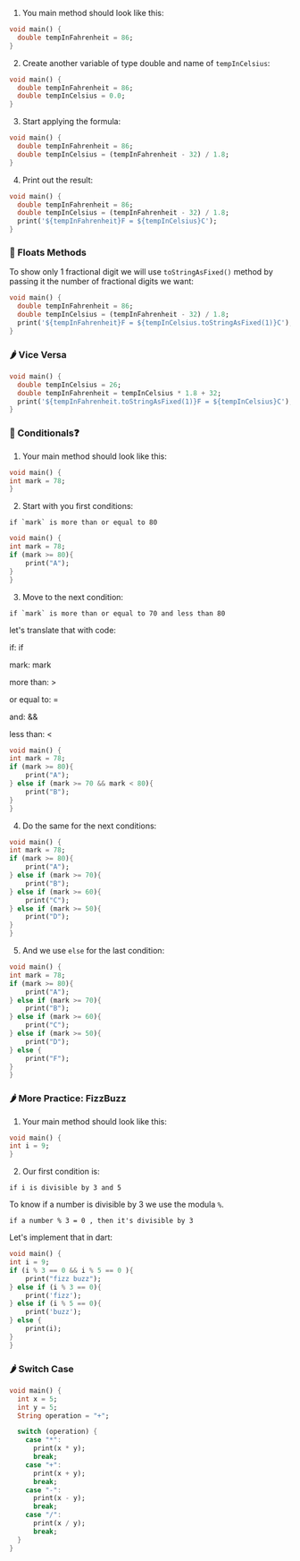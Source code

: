1. You main method should look like this:

```dart
void main() {
  double tempInFahrenheit = 86;
}
```

2. Create another variable of type double and name of `tempInCelsius`:

```dart
void main() {
  double tempInFahrenheit = 86;
  double tempInCelsius = 0.0;
}
```

3. Start applying the formula:

```dart
void main() {
  double tempInFahrenheit = 86;
  double tempInCelsius = (tempInFahrenheit - 32) / 1.8;
}
```

4. Print out the result:

```dart
void main() {
  double tempInFahrenheit = 86;
  double tempInCelsius = (tempInFahrenheit - 32) / 1.8;
  print('${tempInFahrenheit}F = ${tempInCelsius}C');
}
```

### 🍋 Floats Methods

To show only 1 fractional digit we will use `toStringAsFixed()` method by passing it the number of fractional digits we want:

```dart
void main() {
  double tempInFahrenheit = 86;
  double tempInCelsius = (tempInFahrenheit - 32) / 1.8;
  print('${tempInFahrenheit}F = ${tempInCelsius.toStringAsFixed(1)}C');
}
```

### 🌶 Vice Versa

```dart
void main() {
  double tempInCelsius = 26;
  double tempInFahrenheit = tempInCelsius * 1.8 + 32;
  print('${tempInFahrenheit.toStringAsFixed(1)}F = ${tempInCelsius}C');
}
```

### 🍋 Conditionals❓

1. Your main method should look like this:

```dart
void main() {
int mark = 78;
}
```

2. Start with you first conditions:

```
if `mark` is more than or equal to 80
```

```dart
void main() {
int mark = 78;
if (mark >= 80){
    print("A");
}
}
```

3. Move to the next condition:

```
if `mark` is more than or equal to 70 and less than 80
```

let's translate that with code:

if: if

mark: mark

more than: >

or equal to: =

and: &&

less than: <

```dart
void main() {
int mark = 78;
if (mark >= 80){
    print("A");
} else if (mark >= 70 && mark < 80){
    print("B");
}
}
```

4. Do the same for the next conditions:

```dart
void main() {
int mark = 78;
if (mark >= 80){
    print("A");
} else if (mark >= 70){
    print("B");
} else if (mark >= 60){
    print("C");
} else if (mark >= 50){
    print("D");
}
}
```

5. And we use `else` for the last condition:

```dart
void main() {
int mark = 78;
if (mark >= 80){
    print("A");
} else if (mark >= 70){
    print("B");
} else if (mark >= 60){
    print("C");
} else if (mark >= 50){
    print("D");
} else {
    print("F");
}
}
```

### 🌶 More Practice: FizzBuzz

1. Your main method should look like this:

```dart
void main() {
int i = 9;
}
```

2. Our first condition is:

```
if i is divisible by 3 and 5
```

To know if a number is divisible by 3 we use the modula `%`.

```
if a number % 3 = 0 , then it's divisible by 3
```

Let's implement that in dart:

```dart
void main() {
int i = 9;
if (i % 3 == 0 && i % 5 == 0 ){
    print("fizz buzz");
} else if (i % 3 == 0){
    print('fizz');
} else if (i % 5 == 0){
    print('buzz');
} else {
    print(i);
}
}
```

### 🌶 Switch Case

```dart
void main() {
  int x = 5;
  int y = 5;
  String operation = "+";

  switch (operation) {
    case "*":
      print(x * y);
      break;
    case "+":
      print(x + y);
      break;
    case "-":
      print(x - y);
      break;
    case "/":
      print(x / y);
      break;
  }
}
```
